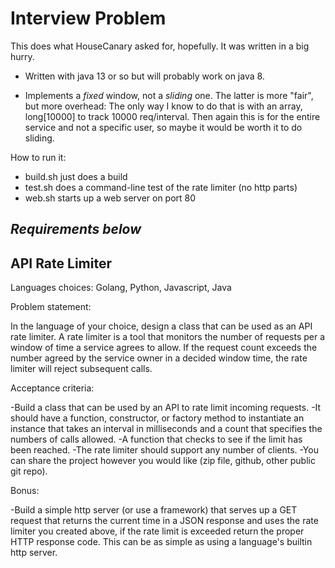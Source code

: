 # Interview Problem

This does what HouseCanary asked for, hopefully. It was written in a big hurry.

- Written with java 13 or so but will probably work on java 8.

- Implements a *fixed* window, not a *sliding* one. The latter is more "fair", but more overhead: The only way I know to do that is with an array, long[10000] to track 10000 req/interval. Then again this is for the entire service and not a specific user, so maybe it would be worth it to do sliding.

How to run it:

- build.sh just does a build
- test.sh does a command-line test of the rate limiter (no http parts)
- web.sh starts up a web server on port 80



*Requirements below*
-----------------------------------------------


## API Rate Limiter

Languages choices: Golang, Python, Javascript, Java

Problem statement:

In the language of your choice, design a class that can be used as an API rate limiter. A rate limiter is a tool that monitors the number of requests per a window of time a service agrees to allow. If the request count exceeds the number agreed by the service owner in a decided window time, the rate limiter will reject subsequent calls.

Acceptance criteria:

-Build a class that can be used by an API to rate limit incoming requests.
-It should have a function, constructor, or factory method to instantiate an instance that takes an interval in milliseconds and a count that specifies the numbers of calls allowed.
-A function that checks to see if the limit has been reached.
-The rate limiter should support any number of clients.
-You can share the project however you would like (zip file, github, other public git repo).

Bonus:

-Build a simple http server (or use a framework) that serves up a GET request that returns the current time in a JSON response and uses the rate limiter you created above, if the rate limit is exceeded return the proper HTTP response code. This can be as simple as using a language's builtin http server.
